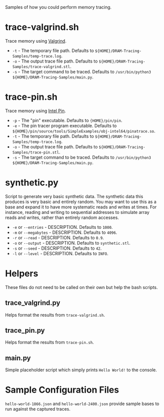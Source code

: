 Samples of how you could perform memory tracing.

# trace-valgrind.sh

Trace memory using [Valgrind](https://valgrind.org "Valgrind").

- ``-t`` - The temporary file path. Defaults to ``${HOME}/DRAM-Tracing-Samples/temp-trace.log``.
- ``-o`` - The output trace file path. Defaults to ``${HOME}/DRAM-Tracing-Samples/trace-valgrind.stl``.
- ``-s`` - The target command to be traced. Defaults to ``/usr/bin/python3 ${HOME}/DRAM-Tracing-Samples/main.py``.

# trace-pin.sh

Trace memory using [Intel Pin](https://www.intel.com/content/www/us/en/developer/articles/tool/pin-a-dynamic-binary-instrumentation-tool.html "Intel Pin").

- ``-p`` - The "pin" executable. Defaults to ``{HOME}/pin/pin``.
- ``-e`` - The pin tracer program executable. Defaults to ``${HOME}/pin/source/tools/SimpleExamples/obj-intel64/pinatrace.so``.
- ``-t`` - The temporary file path. Defaults to ``${HOME}/DRAM-Tracing-Samples/temp-trace.log``.
- ``-o`` - The output trace file path. Defaults to ``${HOME}/DRAM-Tracing-Samples/trace-pin.stl``.
- ``-s`` - The target command to be traced. Defaults to ``/usr/bin/python3 ${HOME}/DRAM-Tracing-Samples/main.py``.

# synthetic.py

Script to generate very basic synthetic data. The synthetic data this produces is very basic and entirely random. You may want to use this as a base and expand it to have more systematic reads and writes at times. For instance, reading and writing to sequential addresses to simulate array reads and writes, rather than entirely random accesses.

- ``-e`` or `--entries` - DESCRIPTION. Defaults to ``1000``.
- ``-m`` or `--megabytes` - DESCRIPTION. Defaults to ``4096``.
- ``-r`` or `--read` - DESCRIPTION. Defaults to ``0.9``.
- ``-o`` or `--output` - DESCRIPTION. Defaults to ``synthetic.stl``.
- ``-s`` or `--seed` - DESCRIPTION. Defaults to ``42``.
- ``-l`` or `--level` - DESCRIPTION. Defaults to ``INFO``.

# Helpers

These files do not need to be called on their own but help the bash scripts.

## trace_valgrind.py

Helps format the results from ``trace-valgrind.sh``.

## trace_pin.py

Helps format the results from ``trace-pin.sh``.

## main.py

Simple placeholder script which simply prints ``Hello World!`` to the console.

# Sample Configuration Files

``hello-world-1866.json`` and ``hello-world-2400.json`` provide sample bases to run against the captured traces.